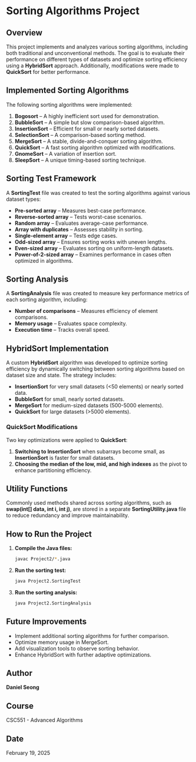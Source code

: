 # Sorting Algorithms Project

## Overview
This project implements and analyzes various sorting algorithms, including both traditional and unconventional methods. The goal is to evaluate their performance on different types of datasets and optimize sorting efficiency using a **HybridSort** approach. Additionally, modifications were made to **QuickSort** for better performance.

## Implemented Sorting Algorithms
The following sorting algorithms were implemented:

1. **Bogosort** – A highly inefficient sort used for demonstration.
2. **BubbleSort** – A simple but slow comparison-based algorithm.
3. **InsertionSort** – Efficient for small or nearly sorted datasets.
4. **SelectionSort** – A comparison-based sorting method.
5. **MergeSort** – A stable, divide-and-conquer sorting algorithm.
6. **QuickSort** – A fast sorting algorithm optimized with modifications.
7. **GnomeSort** – A variation of insertion sort.
8. **SleepSort** – A unique timing-based sorting technique.

## Sorting Test Framework
A **SortingTest** file was created to test the sorting algorithms against various dataset types:
- **Pre-sorted array** – Measures best-case performance.
- **Reverse-sorted array** – Tests worst-case scenarios.
- **Random array** – Evaluates average-case performance.
- **Array with duplicates** – Assesses stability in sorting.
- **Single-element array** – Tests edge cases.
- **Odd-sized array** – Ensures sorting works with uneven lengths.
- **Even-sized array** – Evaluates sorting on uniform-length datasets.
- **Power-of-2-sized array** – Examines performance in cases often optimized in algorithms.

## Sorting Analysis
A **SortingAnalysis** file was created to measure key performance metrics of each sorting algorithm, including:
- **Number of comparisons** – Measures efficiency of element comparisons.
- **Memory usage** – Evaluates space complexity.
- **Execution time** – Tracks overall speed.

## HybridSort Implementation
A custom **HybridSort** algorithm was developed to optimize sorting efficiency by dynamically switching between sorting algorithms based on dataset size and state. The strategy includes:
- **InsertionSort** for very small datasets (<50 elements) or nearly sorted data.
- **BubbleSort** for small, nearly sorted datasets.
- **MergeSort** for medium-sized datasets (500-5000 elements).
- **QuickSort** for large datasets (>5000 elements).

### QuickSort Modifications
Two key optimizations were applied to **QuickSort**:
1. **Switching to InsertionSort** when subarrays become small, as **InsertionSort** is faster for small datasets.
2. **Choosing the median of the low, mid, and high indexes** as the pivot to enhance partitioning efficiency.

## Utility Functions
Commonly used methods shared across sorting algorithms, such as **swap(int[] data, int i, int j)**, are stored in a separate **SortingUtility.java** file to reduce redundancy and improve maintainability.

## How to Run the Project
1. **Compile the Java files:**
   ```sh
   javac Project2/*.java
   ```
2. **Run the sorting test:**
   ```sh
   java Project2.SortingTest
   ```
3. **Run the sorting analysis:**
   ```sh
   java Project2.SortingAnalysis
   ```

## Future Improvements
- Implement additional sorting algorithms for further comparison.
- Optimize memory usage in MergeSort.
- Add visualization tools to observe sorting behavior.
- Enhance HybridSort with further adaptive optimizations.

## Author
**Daniel Seong**

## Course
CSC551 - Advanced Algorithms

## Date
February 19, 2025

